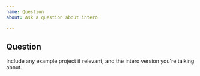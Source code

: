 ```yaml
---
name: Question
about: Ask a question about intero

---
```


## Question

<your question here>

Include any example project if relevant, and the intero version you're talking about.
